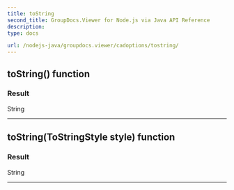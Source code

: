 ```yaml
---
title: toString
second_title: GroupDocs.Viewer for Node.js via Java API Reference
description: 
type: docs

url: /nodejs-java/groupdocs.viewer/cadoptions/tostring/
---
```


## toString()  function


### Result
String


---


## toString(ToStringStyle style)  function


### Result
String


---


